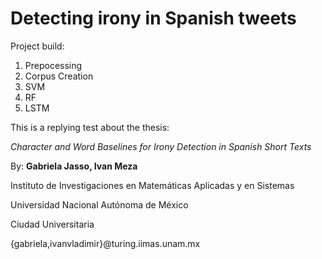 # Detecting irony in Spanish tweets

Project build:
1. Prepocessing
2. Corpus Creation
3. SVM
4. RF
5. LSTM


This is a replying test about the thesis:

*Character and Word Baselines for Irony Detection in
Spanish Short Texts*

By: **Gabriela Jasso, Ivan Meza**

Instituto de Investigaciones en Matemáticas Aplicadas y en Sistemas

Universidad Nacional Autónoma de México

Ciudad Universitaria

{gabriela,ivanvladimir}@turing.iimas.unam.mx
